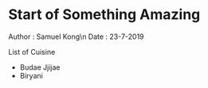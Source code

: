 # Start of Something Amazing 
Author : Samuel Kong\n
Date : 23-7-2019

List of Cuisine
- Budae Jjijae
- Biryani
